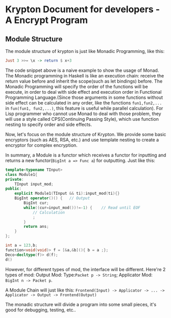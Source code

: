 # Krypton Document for developers - A Encrypt Program

## Module Structure

The module structure of krypton is just like Monadic Programming, like this:

```haskell
Just 3 >>= \x -> return $ x+3
```

The code snippet above is a naive example to show the usage of Monad. The Monadic programming in Haskell is like an execution chain: receive the return value before and inherit the scope(such as let bindings) before. The Monadic Programming will specify the order of the functions will be execute, in order to deal with side effect and execution order in Functional Programming Language.(Since those arguments in some functions without side effect can be calculated in any order, like the functions `fun1,fun2,...` in  `fun(fun1, fun2,...)`, this feature is useful while parallel calculation). For Lisp programmer who cannot use Monad to deal with those problem, they will use a style called CPS(Continuing Passing Style), which use function nesting to specify order and side effects.

Now, let's focus on the module structure of Krypton. We provide some basic encryptors (such as AES, RSA, etc.) and use template nesting to create a encryptor for complex encryption.

In summary, a Module is a functor which receives a functor for inputting and returns a new functor(`BigInt a => Func a`) for outputting. Just like this:

```cpp
template<typename TInput>
class Module1{
private:
    TInput input_mod;
public:
    explicit Module1(TInput && ti):input_mod(ti){}
    BigInt operator()() {   // Output
        BigInt cur;
        while((cur=input_mod())!=-1) {    // Read until EOF
            // Calculation
            ;
        }
        return ans;
    }
};

int a = 123,b;
function<void(void)> f = [&a,&b](){ b = a ;};
Deco<decltype(f)> d(f); 
d()

```

However, for different types of mod, the interface will be different. Here're 2 types of mod: Output Mod: Type:`Packet p -> String`; Applicator Mod: `BigInt n -> Packet p`.

A Module Chain will just like this: `Frontend(Input) -> Applicator -> ... -> Applicator -> Output -> Frontend(Output)`

The monadic structure will divide a program into some small pieces, it's good for debugging, testing, etc..
